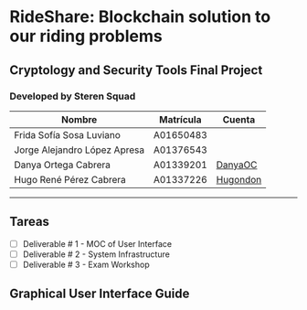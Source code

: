 # RideShare: Blockchain solution to our riding problems

## Cryptology and Security Tools Final Project

### Developed by Steren Squad

| Nombre | Matrícula | Cuenta |
| ----------- | ----------- | ----------- |
| Frida Sofía Sosa Luviano  | A01650483  | |
| Jorge Alejandro López Apresa | A01376543 |  |
| Danya Ortega Cabrera | A01339201 | [DanyaOC](https://github.com/DanyaOC?) |
| Hugo René Pérez Cabrera | A01337226 | [Hugondon](https://github.com/Hugondon)  |
---

## Tareas

- [ ] Deliverable # 1 - MOC of User Interface
- [ ] Deliverable # 2 - System Infrastructure
- [ ] Deliverable # 3 - Exam Workshop

## Graphical User Interface Guide
